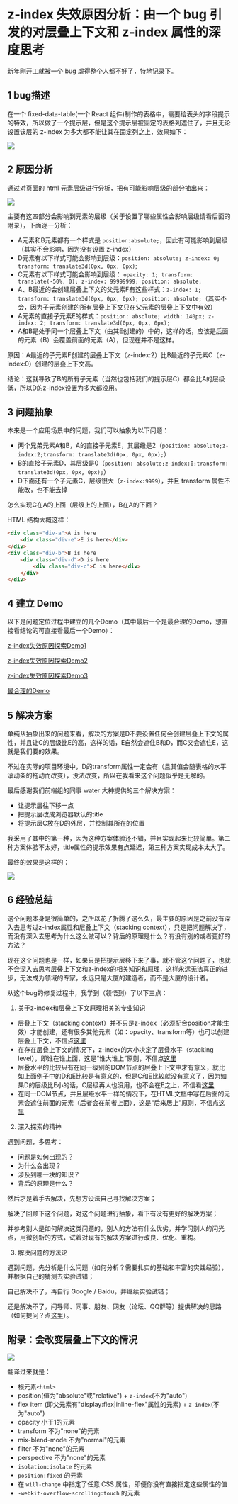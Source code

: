 # z-index 失效原因分析：由一个 bug 引发的对层叠上下文和 z-index 属性的深度思考

新年刚开工就被一个 bug 虐得整个人都不好了，特地记录下。

## 1 bug描述

在一个 fixed-data-table(一个 React 组件)制作的表格中，需要给表头的字段提示的特效，所以做了一个提示层，但是这个提示层被固定的表格列遮住了，并且无论设置该层的 z-index 为多大都不能让其在固定列之上，效果如下：

![](/assets/thinking-z-index-1.png)

## 2 原因分析

通过对页面的 html 元素层级进行分析，把有可能影响层级的部分抽出来：

![](/assets/thinking-z-index-2.png)

主要有这四部分会影响到元素的层级（关于设置了哪些属性会影响层级请看后面的附录），下面逐一分析：

- A元素和B元素都有一个样式是 `position:absolute;`，因此有可能影响到层级（其实不会影响，因为没有设置 z-index）
- D元素有以下样式可能会影响到层级：`position: absolute; z-index: 0; transform: translate3d(0px, 0px, 0px)`;
- C元素有以下样式可能会影响到层级： `opacity: 1; transform: translate(-50%, 0); z-index: 99999999; position: absolute;`
- A、B最近的会创建层叠上下文的父元素F有这些样式：`z-index: 1; transform: translate3d(0px, 0px, 0px); position: absolute;`（其实不会，因为子元素创建的所有层叠上下文只在父元素的层叠上下文中有效）
- A元素的直接子元素E的样式：`position: absolute; width: 140px; z-index: 2; transform: translate3d(0px, 0px, 0px);`
- A和B是处于同一个层叠上下文（由其E创建的）中的，这样的话，应该是后面的元素（B）会覆盖前面的元素（A），但现在并不是这样。

原因：A最近的子元素F创建的层叠上下文（z-index:2）比B最近的子元素C（z-index:0）创建的层叠上下文高。

结论：这就导致了B的所有子元素（当然也包括我们的提示层C）都会比A的层级低，所以D的z-index设置为多大都没用。

## 3 问题抽象

本来是一个应用场景中的问题，我们可以抽象为以下问题：
- 两个兄弟元素A和B，A的直接子元素E，其层级是2（`position: absolute;z-index:2;transform: translate3d(0px, 0px, 0px);`）
- B的直接子元素D，其层级是0（`position: absolute;z-index:0;transform: translate3d(0px, 0px, 0px);`）
- D下面还有一个子元素C，层级很大（`z-index:9999`），并且 transform 属性不能改，也不能去掉

怎么实现C在A的上面（层级上的上面），B在A的下面？

HTML 结构大概这样：

```html
<div class="div-a">A is here
    <div class="div-e">E is here</div>
</div>
<div class="div-b">B is here
    <div class="div-d">D is here
        <div class="div-c">C is here</div>
    </div>
</div>
```

## 4 建立 Demo

以下是问题定位过程中建立的几个Demo（其中最后一个是最合理的Demo，想直接看结论的可直接看最后一个Demo）：

[z-index失效原因探索Demo1](http://codepen.io/kagol/pen/VPGxWP)

[z-index失效原因探索Demo2](http://codepen.io/kagol/pen/JEavyX)

[z-index失效原因探索Demo3](http://codepen.io/kagol/pen/VPGbGq)

[最合理的Demo](http://codepen.io/kagol/pen/qRQajW)

## 5 解决方案

单纯从抽象出来的问题来看，解决的方案是D不要设置任何会创建层叠上下文的属性，并且让C的层级比E的高，这样的话，E自然会遮住B和D，而C又会遮住E，这就是我们要的效果。

不过在实际的项目环境中，D的transform属性一定会有（且其值会随表格的水平滚动条的拖动而改变），没法改变，所以在我看来这个问题似乎是无解的。

最后感谢我们前端组的同事 water 大神提供的三个解决方案：

- 让提示层往下移一点
- 把提示层改成浏览器默认的title
- 将提示层C放在D的外层，并控制其所在的位置

我采用了其中的第一种，因为这种方案体验还不错，并且实现起来比较简单。第二种方案体验不太好，title属性的提示效果有点延迟，第三种方案实现成本太大了。

最终的效果是这样的：

![](/assets/thinking-z-index-3.png)

## 6 经验总结

这个问题本身是很简单的，之所以花了折腾了这么久，最主要的原因是之前没有深入去思考过z-index属性和层叠上下文（stacking context），只是把问题解决了，而没有深入去思考为什么这么做可以？背后的原理是什么？有没有别的或者更好的方法？

现在这个问题也是一样，如果只是把提示层移下来了事，就不管这个问题了，也就不会深入去思考层叠上下文和z-index的相关知识和原理，这样永远无法真正的进步，无法成为领域的专家，永远只是大厦的建造者，而不是大厦的设计者。

从这个bug的修复过程中，我学到（领悟到）了以下三点：

1. 关于z-index和层叠上下文原理相关的专业知识

- 层叠上下文（stacking context）并不只是z-index（必须配合position才能生效）才能创建，还有很多其他元素（如：opacity、transform等）也可以创建层叠上下文，不信点[这里](http://codepen.io/kagol/pen/qRLxEd)
- 在存在层叠上下文的情况下，z-index的大小决定了层叠水平（stacking level），即谁在谁上面，这是“谁大谁上”原则，不信点[这里](http://codepen.io/kagol/pen/OWrQXz)
- 层叠水平的比较只有在同一级别的DOM节点的层叠上下文中才有意义，就比如上面例子中的D和E比较是有意义的，但是C和E比较就没有意义了，因为如果D的层级比E小的话，C层级再大也没用，也不会在E之上，不信看[这里](http://codepen.io/kagol/pen/wgRypx)
- 在同一DOM节点，并且层级水平一样的情况下，在HTML文档中写在后面的元素会遮住前面的元素（后者会在前者上面），这是“后来居上”原则，不信点[这里](http://codepen.io/kagol/pen/jyXYjK)

2. 深入探索的精神

遇到问题，多思考：

- 问题是如何出现的？
- 为什么会出现？
- 涉及到哪一块的知识？
- 背后的原理是什么？

然后才是着手去解决，先想方设法自己寻找解决方案；

解决了回顾下这个问题，对这个问题进行抽象，看下有没有更好的解决方案；

并参考别人是如何解决这类问题的，别人的方法有什么优劣，并学习别人的闪光点，用微创新的方式，试着对现有的解决方案进行改良、优化、重构。

3. 解决问题的方法论

遇到问题，先分析是什么问题（如何分析？需要扎实的基础和丰富的实践经验），并根据自己的猜测去实验试错；

自己解决不了，再自行 Google / Baidu，并继续实验试错；

还是解决不了，问导师、同事、朋友、网友（论坛、QQ群等）提供解决的思路（如何提问？点[这里](http://blog.jobbole.com/28784/)）。

## 附录：会改变层叠上下文的情况

![](/assets/thinking-z-index-4.png)

翻译过来就是：

- 根元素`<html>`
- position(值为"absolute"或"relative") + `z-index`(不为"auto")
- flex item (即父元素有"display:flex|inline-flex"属性的元素) + `z-index`(不为"auto")
- opacity 小于1的元素
- transform 不为"none"的元素
- mix-blend-mode 不为"normal"的元素
- filter 不为"none"的元素
- perspective 不为"none"的元素
- `isolation:isolate` 的元素
- `position:fixed` 的元素
- 在 `will-change` 中指定了任意 CSS 属性，即便你没有直接指定这些属性的值
- `-webkit-overflow-scrolling:touch` 的元素

<EditInfo time="2017-02-07 15:23" title="阅读(1759)  评论(0)" />
